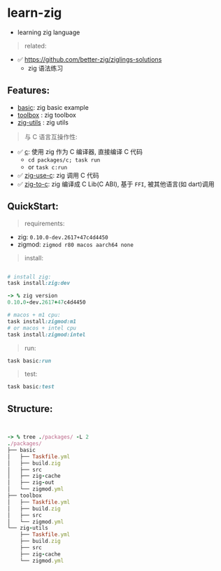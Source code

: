 # learn-zig

- learning zig language

> related:

- ✅ https://github.com/better-zig/ziglings-solutions
    - zig 语法练习

## Features:

- [basic](./packages/basic/): zig basic example
- [toolbox](./packages/toolbox/) : zig toolbox
- [zig-utils](./packages/zig-utils/) : zig utils

> 与 C 语言互操作性:

- ✅ [c](./packages/c/src/main.c): 使用 zig 作为 C 编译器, 直接编译 C 代码
  - `cd packages/c; task run`
  - or `task c:run`
- ✅ [zig-use-c](./packages/zig-use-c/src/main.zig): zig 调用 C 代码
- ✅ [zig-to-c](./packages/zig-to-c/readme.md): zig 编译成 C Lib(C ABI), 基于 `FFI`, 被其他语言(如 dart)调用

## QuickStart:

> requirements:

- zig: `0.10.0-dev.2617+47c4d4450`
- zigmod: `zigmod r80 macos aarch64 none`

> install:

```ruby

# install zig:
task install:zig:dev

-> % zig version
0.10.0-dev.2617+47c4d4450

# macos + m1 cpu:
task install:zigmod:m1
# or macos + intel cpu
task install:zigmod:intel


```

> run:

```ruby
task basic:run
```

> test:

```ruby
task basic:test
```

## Structure:

```ruby


-> % tree ./packages/ -L 2
./packages/
├── basic
│   ├── Taskfile.yml
│   ├── build.zig
│   ├── src
│   ├── zig-cache
│   ├── zig-out
│   └── zigmod.yml
├── toolbox
│   ├── Taskfile.yml
│   ├── build.zig
│   ├── src
│   └── zigmod.yml
└── zig-utils
    ├── Taskfile.yml
    ├── build.zig
    ├── src
    ├── zig-cache
    └── zigmod.yml



```
